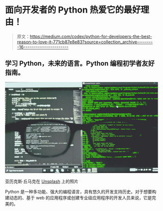 # 面向开发者的 Python 热爱它的最好理由！

> 原文：<https://medium.com/codex/python-for-developers-the-best-reason-to-love-it-771cb87e8e83?source=collection_archive---------16----------------------->

## 学习 Python，未来的语言。Python 编程初学者友好指南。

![](img/10e87a421bbf3264b17e4b14f31cca6a.png)

亚历克斯·丘马克在 [Unsplash](https://unsplash.com?utm_source=medium&utm_medium=referral) 上的照片

Python 是一种多功能、强大的编程语言，具有悠久的开发支持历史。对于想要构建动态的、基于 web 的应用程序或创建专业级应用程序的开发人员来说，它是完美的。